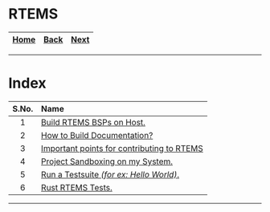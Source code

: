 # RTEMS

| [Home](/README.md) | [Back](../Raspberry_Pi/README.md) | [Next](./Build_BSPs_on_Host/README.md) |
| :---: | :---: | :---: |

---

# Index

| S.No. | Name |
| :---: | :--- |
| 1 | [Build RTEMS BSPs on Host.](./Build_BSPs_on_Host/README.md) |
| 2 | [How to Build Documentation?](./Documentation/README.md) |
| 3 | [Important points for contributing to RTEMS](./1_important_points_for_contributions.md) |
| 4 | [Project Sandboxing on my System.](./2_project_sandboxing.md) |
| 5 | [Run a Testsuite _(for ex: Hello World)_.](./3_run_a_testsuite.md) |
| 6 | [Rust RTEMS Tests.](./4_run_tests.md) |

---
